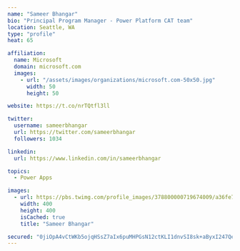 ```yaml
---
name: "Sameer Bhangar"
bio: "Principal Program Manager - Power Platform CAT team"
location: Seattle, WA
type: "profile"
heat: 65

affiliation:
  name: Microsoft
  domain: microsoft.com
  images:
    - url: "/assets/images/organizations/microsoft.com-50x50.jpg"
      width: 50
      height: 50

website: https://t.co/nrTQtfl3ll

twitter:
  username: sameerbhangar
  url: https://twitter.com/sameerbhangar
  followers: 1034

linkedin:
  url: https://www.linkedin.com/in/sameerbhangar

topics:
  - Power Apps

images:
  - url: https://pbs.twimg.com/profile_images/378800000719674009/a36fe7ddfab1778b76e5793772e43798_400x400.jpeg
    width: 400
    height: 400
    isCached: true
    title: "Sameer Bhangar"

secured: "0jiOpA4vCtWKb5ojqHSsZ7aIx6puMHPGsN12ctKLI1dnvSI8sk+aByxI247QefJx7Shem3IScpQ2igZZUt1VCQms8gZ8gEVTgBr8/RgHrm730wgDyzEFmSgiDayer0saqBhjNkcxIYCjemPXLo7X4reS23lZaa7fA8E3jZslrjpcb/o6Tio9jh2/hKZm1RYyzoIYhEu50Wb9FjjPYuI5kKvWUDmngmiBRyBatJSFCzdO3A8ChRIdB3jD9OMk/An9DLvTuIeTAHaGyQaRu+xomJBOYfvC0bVMk4i4mr2VKW8uGx7FZcjmbpWbPAcSiV3JAuMXhTXtfzzCYdvOQ/9PB/msIh9SZveOl4vRvy+WUHWOuz7gS0vegp+cY0xmpxnac7mp7tEuhKDUrNU+I0zdpugdwFklbwQskmVwX6N6NeY=;iLjhZx7f5sWCCkSeGFbeOA=="
---
```


